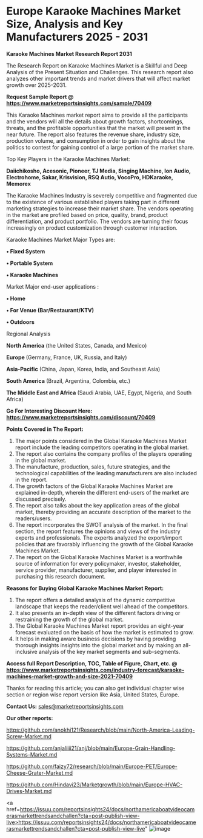 # Europe Karaoke Machines Market Size, Analysis and Key Manufacturers 2025 - 2031

<strong>Karaoke Machines Market Research Report 2031</strong>

The Research Report on Karaoke Machines Market is a Skillful and Deep Analysis of the Present Situation and Challenges. This research report also analyzes other important trends and market drivers that will affect market growth over 2025-2031.

<strong>Request Sample Report @ <a href=https://www.marketreportsinsights.com/sample/70409>https://www.marketreportsinsights.com/sample/70409</a></strong>

This Karaoke Machines market report aims to provide all the participants and the vendors will all the details about growth factors, shortcomings, threats, and the profitable opportunities that the market will present in the near future. The report also features the revenue share, industry size, production volume, and consumption in order to gain insights about the politics to contest for gaining control of a large portion of the market share.

Top Key Players in the Karaoke Machines Market:

<strong>Daiichikosho, Acesonic, Pioneer, TJ Media, Singing Machine, Ion Audio, Electrohome, Sakar, Krisvision, RSQ Autio, VocoPro, HDKaraoke, Memorex</strong>

The Karaoke Machines Industry is severely competitive and fragmented due to the existence of various established players taking part in different marketing strategies to increase their market share. The vendors operating in the market are profiled based on price, quality, brand, product differentiation, and product portfolio. The vendors are turning their focus increasingly on product customization through customer interaction.

Karaoke Machines Market Major Types are:

<strong>• Fixed System

• Portable System

• Karaoke Machines</strong>

Market Major end-user applications :

<strong>• Home

• For Venue (Bar/Restaurant/KTV)

• Outdoors</strong>

Regional Analysis

</u><strong><b>North America</b></strong> (the United States, Canada, and Mexico)

<strong><b>Europe </b></strong>(Germany, France, UK, Russia, and Italy)

<strong><b>Asia-Pacific</b></strong> (China, Japan, Korea, India, and Southeast Asia)

<strong><b>South America</b></strong> (Brazil, Argentina, Colombia, etc.)

<strong><b>The Middle East and Africa</b></strong> (Saudi Arabia, UAE, Egypt, Nigeria, and South Africa)

<strong>Go For Interesting Discount Here: <a href=https://www.marketreportsinsights.com/discount/70409>https://www.marketreportsinsights.com/discount/70409</a></strong>

<strong>Points Covered in The Report:</strong>
<ol>
  <li>The major points considered in the Global Karaoke Machines Market report include the leading competitors operating in the global market.</li>
  <li>The report also contains the company profiles of the players operating in the global market.</li>
  <li>The manufacture, production, sales, future strategies, and the technological capabilities of the leading manufacturers are also included in the report.</li>
  <li>The growth factors of the Global Karaoke Machines Market are explained in-depth, wherein the different end-users of the market are discussed precisely.</li>
  <li>The report also talks about the key application areas of the global market, thereby providing an accurate description of the market to the readers/users.</li>
  <li>The report incorporates the SWOT analysis of the market. In the final section, the report features the opinions and views of the industry experts and professionals. The experts analyzed the export/import policies that are favorably influencing the growth of the Global Karaoke Machines Market.</li>
  <li>The report on the Global Karaoke Machines Market is a worthwhile source of information for every policymaker, investor, stakeholder, service provider, manufacturer, supplier, and player interested in purchasing this research document.</li>
</ol>
<strong>Reasons for Buying Global Karaoke Machines Market Report:</strong>

<ol>
  <li>The report offers a detailed analysis of the dynamic competitive landscape that keeps the reader/client well ahead of the competitors.</li>
  <li>It also presents an in-depth view of the different factors driving or restraining the growth of the global market.</li>
  <li>The Global Karaoke Machines Market report provides an eight-year forecast evaluated on the basis of how the market is estimated to grow.</li>
  <li>It helps in making aware business decisions by having providing thorough insights insights into the global market and by making an all-inclusive analysis of the key market segments and sub-segments.</li>
</ol>
<strong>Access full Report Description, TOC, Table of Figure, Chart, etc. @ <a href=https://www.marketreportsinsights.com/industry-forecast/karaoke-machines-market-growth-and-size-2021-70409>https://www.marketreportsinsights.com/industry-forecast/karaoke-machines-market-growth-and-size-2021-70409</a></strong>


Thanks for reading this article; you can also get individual chapter wise section or region wise report version like Asia, United States, Europe.

<strong>Contact Us:</strong>
sales@marketreportsinsights.com

<strong>Our other reports:</strong>

<a href=https://github.com/anokhi121/Research/blob/main/North-America-Leading-Screw-Market.md>https://github.com/anokhi121/Research/blob/main/North-America-Leading-Screw-Market.md</a>

<a href=https://github.com/anjaliiii21/anj/blob/main/Europe-Grain-Handling-Systems-Market.md>https://github.com/anjaliiii21/anj/blob/main/Europe-Grain-Handling-Systems-Market.md</a>

<a href=https://github.com/faizy72/research/blob/main/Europe-PET/Europe-Cheese-Grater-Market.md>https://github.com/faizy72/research/blob/main/Europe-PET/Europe-Cheese-Grater-Market.md</a>

<a href=https://github.com/Hindavi23/Marketgrowth/blob/main/Europe-HVAC-Drives-Market.md>https://github.com/Hindavi23/Marketgrowth/blob/main/Europe-HVAC-Drives-Market.md</a>

<a href=https://issuu.com/reportsinsights24/docs/northamericaboatvideocamerasmarkettrendsandchallen?cta=post-publish-view-live>https://issuu.com/reportsinsights24/docs/northamericaboatvideocamerasmarkettrendsandchallen?cta=post-publish-view-live</a>"
![image](https://github.com/user-attachments/assets/cc1eeb47-5bb0-409d-9f66-c814c52ddbed)
